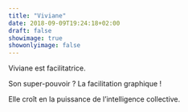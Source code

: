 ```yaml
---
title: "Viviane"
date: 2018-09-09T19:24:18+02:00
draft: false
showimage: true
showonlyimage: false
---
```


Viviane est facilitatrice.

Son super-pouvoir ? La facilitation graphique !

Elle croît en la puissance de l’intelligence collective.
